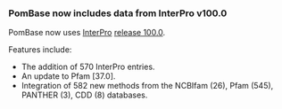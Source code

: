 ### PomBase now includes data from InterPro v100.0
<!-- pombase_flags: frontpage -->
<!-- newsfeed_thumbnail: interpro_32px.png -->

PomBase now uses [InterPro](https://www.ebi.ac.uk/interpro/) [release 100.0](https://www.ebi.ac.uk/interpro/release_notes/).

Features include:

 - The addition of 570 InterPro entries.
 - An update to Pfam [37.0].
 - Integration of 582 new methods from the NCBIfam (26), Pfam (545), PANTHER (3), CDD (8) databases.

